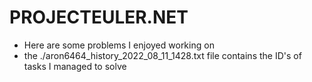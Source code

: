 # PROJECTEULER.NET
* Here are some problems I enjoyed working on
* the ./aron6464_history_2022_08_11_1428.txt file contains the ID's of tasks I managed to solve
